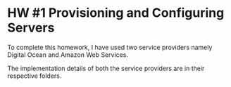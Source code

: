 # HW #1 Provisioning and Configuring Servers

To complete this homework, I have used two service providers namely Digital Ocean and Amazon Web Services.

The implementation details of both the service providers are in their respective folders.
